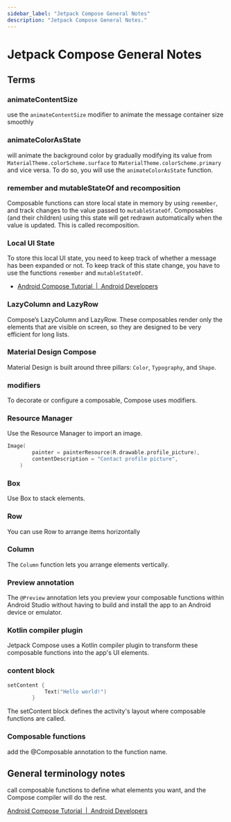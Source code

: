 ```yaml
---
sidebar_label: "Jetpack Compose General Notes"
description: "Jetpack Compose General Notes."
---
```


# Jetpack Compose General Notes

## Terms

### animateContentSize

use the `animateContentSize` modifier to animate the message container size smoothly

### animateColorAsState

will animate the background color by gradually modifying its value from `MaterialTheme.colorScheme.surface` to `MaterialTheme.colorScheme.primary` and vice versa.
To do so, you will use the `animateColorAsState` function.

### remember and mutableStateOf and recomposition

Composable functions can store local state in memory by using `remember`, and track changes to the value passed to `mutableStateOf`. Composables (and their children) using this state will get redrawn automatically when the value is updated. This is called recomposition.


### Local UI State

To store this local UI state, you need to keep track of whether a message has been expanded or not. To keep track of this state change, you have to use the functions `remember` and `mutableStateOf`.

* [Android Compose Tutorial  |  Android Developers](https://developer.android.com/jetpack/compose/tutorial)

### LazyColumn and LazyRow

Compose’s LazyColumn and LazyRow. These composables render only the elements that are visible on screen, so they are designed to be very efficient for long lists.

### Material Design Compose

Material Design is built around three pillars: `Color`, `Typography`, and `Shape`.

### modifiers

To decorate or configure a composable, Compose uses modifiers.

### Resource Manager

Use the Resource Manager to import an image.

```kotlin
Image(
        painter = painterResource(R.drawable.profile_picture),
        contentDescription = "Contact profile picture",
    )
```

### Box

Use Box to stack elements.

### Row

You can use Row to arrange items horizontally

### Column

The `Column` function lets you arrange elements vertically.

### Preview annotation

The `@Preview` annotation lets you preview your composable functions within Android Studio without having to build and install the app to an Android device or emulator.

### Kotlin compiler plugin

Jetpack Compose uses a Kotlin compiler plugin to transform these composable functions into the app's UI elements.

### content block

```kotlin
setContent {
            Text("Hello world!")
        }
```

The setContent block defines the activity's layout where composable functions are called. 

### Composable functions

add the @Composable annotation to the function name.

## General terminology notes

call composable functions to define what elements you want, and the Compose compiler will do the rest.

[Android Compose Tutorial  |  Android Developers](https://developer.android.com/jetpack/compose/tutorial)

